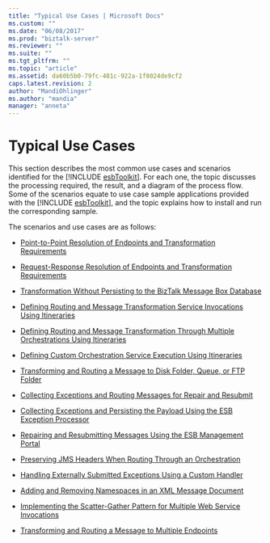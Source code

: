 ```yaml
---
title: "Typical Use Cases | Microsoft Docs"
ms.custom: ""
ms.date: "06/08/2017"
ms.prod: "biztalk-server"
ms.reviewer: ""
ms.suite: ""
ms.tgt_pltfrm: ""
ms.topic: "article"
ms.assetid: da60b5b0-79fc-481c-922a-1f8024de9cf2
caps.latest.revision: 2
author: "MandiOhlinger"
ms.author: "mandia"
manager: "anneta"
---
```

# Typical Use Cases
This section describes the most common use cases and scenarios identified for the [!INCLUDE [esbToolkit](../includes/esbtoolkit-md.md)]. For each one, the topic discusses the processing required, the result, and a diagram of the process flow. Some of the scenarios equate to use case sample applications provided with the [!INCLUDE [esbToolkit](../includes/esbtoolkit-md.md)], and the topic explains how to install and run the corresponding sample.  
  
 The scenarios and use cases are as follows:  
  
-   [Point-to-Point Resolution of Endpoints and Transformation Requirements](../esb-toolkit/point-to-point-resolution-of-endpoints-and-transformation-requirements.md)  
  
-   [Request-Response Resolution of Endpoints and Transformation Requirements](../esb-toolkit/request-response-resolution-of-endpoints-and-transformation-requirements.md)  
  
-   [Transformation Without Persisting to the BizTalk Message Box Database](../esb-toolkit/transformation-without-persisting-to-the-biztalk-message-box-database.md)  
  
-   [Defining Routing and Message Transformation Service Invocations Using Itineraries](../esb-toolkit/define-routing-and-message-transformation-service-invocations-using-itineraries.md)  
  
-   [Defining Routing and Message Transformation Through Multiple Orchestrations Using Itineraries](../esb-toolkit/define-routing-and-message-transformation-through-multiple-orchestrations.md)  
  
-   [Defining Custom Orchestration Service Execution Using Itineraries](../esb-toolkit/defining-custom-orchestration-service-execution-using-itineraries.md)  
  
-   [Transforming and Routing a Message to Disk Folder, Queue, or FTP Folder](../esb-toolkit/transforming-and-routing-a-message-to-disk-folder-queue-or-ftp-folder.md)  
  
-   [Collecting Exceptions and Routing Messages for Repair and Resubmit](../esb-toolkit/collecting-exceptions-and-routing-messages-for-repair-and-resubmit.md)  
  
-   [Collecting Exceptions and Persisting the Payload Using the ESB Exception Processor](../esb-toolkit/collect-exceptions-and-persist-the-payload-using-the-esb-exception-processor.md)  
  
-   [Repairing and Resubmitting Messages Using the ESB Management Portal](../esb-toolkit/repairing-and-resubmitting-messages-using-the-esb-management-portal.md)  
  
-   [Preserving JMS Headers When Routing Through an Orchestration](../esb-toolkit/preserving-jms-headers-when-routing-through-an-orchestration.md)  
  
-   [Handling Externally Submitted Exceptions Using a Custom Handler](../esb-toolkit/handling-externally-submitted-exceptions-using-a-custom-handler.md)  
  
-   [Adding and Removing Namespaces in an XML Message Document](../esb-toolkit/adding-and-removing-namespaces-in-an-xml-message-document.md)  
  
-   [Implementing the Scatter-Gather Pattern for Multiple Web Service Invocations](../esb-toolkit/implementing-the-scatter-gather-pattern-for-multiple-web-service-invocations.md)  
  
-   [Transforming and Routing a Message to Multiple Endpoints](../esb-toolkit/transforming-and-routing-a-message-to-multiple-endpoints.md)